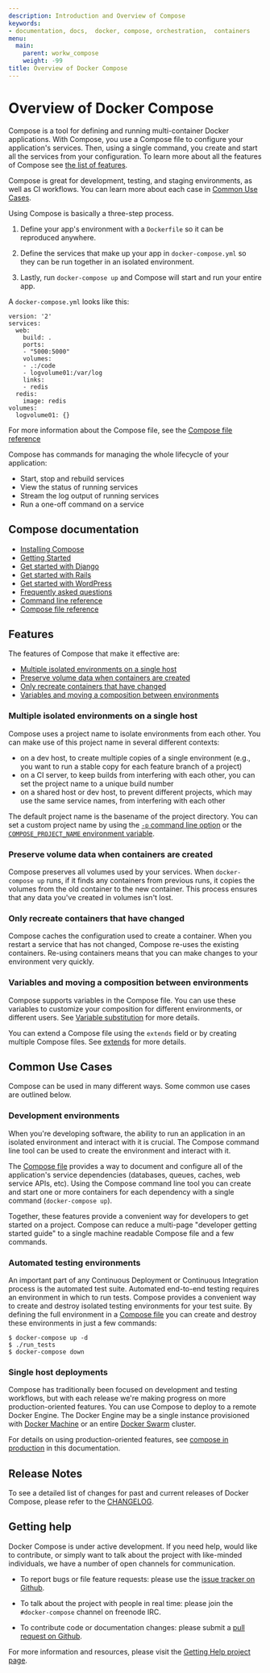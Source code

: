 ```yaml
---
description: Introduction and Overview of Compose
keywords:
- documentation, docs,  docker, compose, orchestration,  containers
menu:
  main:
    parent: workw_compose
    weight: -99
title: Overview of Docker Compose
---
```


# Overview of Docker Compose

Compose is a tool for defining and running multi-container Docker applications.
With Compose, you use a Compose file to configure your application's services.
Then, using a single command, you create and start all the services
from your configuration. To learn more about all the features of Compose
see [the list of features](#features).

Compose is great for development, testing, and staging environments, as well as
CI workflows. You can learn more about each case in
[Common Use Cases](#common-use-cases).

Using Compose is basically a three-step process.

1. Define your app's environment with a `Dockerfile` so it can be reproduced
anywhere.

2. Define the services that make up your app in `docker-compose.yml`
so they can be run together in an isolated environment.

3. Lastly, run
`docker-compose up` and Compose will start and run your entire app.

A `docker-compose.yml` looks like this:

    version: '2'
    services:
      web:
        build: .
        ports:
        - "5000:5000"
        volumes:
        - .:/code
        - logvolume01:/var/log
        links:
        - redis
      redis:
        image: redis
    volumes:
      logvolume01: {}

For more information about the Compose file, see the
[Compose file reference](compose-file.md)

Compose has commands for managing the whole lifecycle of your application:

 * Start, stop and rebuild services
 * View the status of running services
 * Stream the log output of running services
 * Run a one-off command on a service

## Compose documentation

- [Installing Compose](install.md)
- [Getting Started](gettingstarted.md)
- [Get started with Django](django.md)
- [Get started with Rails](rails.md)
- [Get started with WordPress](wordpress.md)
- [Frequently asked questions](faq.md)
- [Command line reference](./reference/index.md)
- [Compose file reference](compose-file.md)

## Features

The features of Compose that make it effective are:

* [Multiple isolated environments on a single host](#Multiple-isolated-environments-on-a-single-host)
* [Preserve volume data when containers are created](#preserve-volume-data-when-containers-are-created)
* [Only recreate containers that have changed](#only-recreate-containers-that-have-changed)
* [Variables and moving a composition between environments](#variables-and-moving-a-composition-between-environments)

### Multiple isolated environments on a single host

Compose uses a project name to isolate environments from each other. You can make use of this project name in several different contexts:

* on a dev host, to create multiple copies of a single environment (e.g., you want to run a stable copy for each feature branch of a project)
* on a CI server, to keep builds from interfering with each other, you can set
  the project name to a unique build number
* on a shared host or dev host, to prevent different projects, which may use the
  same service names, from interfering with each other

The default project name is the basename of the project directory. You can set
a custom project name by using the
[`-p` command line option](./reference/overview.md) or the
[`COMPOSE_PROJECT_NAME` environment variable](./reference/envvars.md#compose-project-name).

### Preserve volume data when containers are created

Compose preserves all volumes used by your services. When `docker-compose up`
runs, if it finds any containers from previous runs, it copies the volumes from
the old container to the new container. This process ensures that any data
you've created in volumes isn't lost.


### Only recreate containers that have changed

Compose caches the configuration used to create a container. When you
restart a service that has not changed, Compose re-uses the existing
containers. Re-using containers means that you can make changes to your
environment very quickly.


### Variables and moving a composition between environments

Compose supports variables in the Compose file. You can use these variables
to customize your composition for different environments, or different users.
See [Variable substitution](compose-file.md#variable-substitution) for more
details.

You can extend a Compose file using the `extends` field or by creating multiple
Compose files. See [extends](extends.md) for more details.


## Common Use Cases

Compose can be used in many different ways. Some common use cases are outlined
below.

### Development environments

When you're developing software, the ability to run an application in an
isolated environment and interact with it is crucial.  The Compose command
line tool can be used to create the environment and interact with it.

The [Compose file](compose-file.md) provides a way to document and configure
all of the application's service dependencies (databases, queues, caches,
web service APIs, etc). Using the Compose command line tool you can create
and start one or more containers for each dependency with a single command
(`docker-compose up`).

Together, these features provide a convenient way for developers to get
started on a project.  Compose can reduce a multi-page "developer getting
started guide" to a single machine readable Compose file and a few commands.

### Automated testing environments

An important part of any Continuous Deployment or Continuous Integration process
is the automated test suite. Automated end-to-end testing requires an
environment in which to run tests. Compose provides a convenient way to create
and destroy isolated testing environments for your test suite. By defining the full environment in a [Compose file](compose-file.md) you can create and destroy these environments in just a few commands:

    $ docker-compose up -d
    $ ./run_tests
    $ docker-compose down

### Single host deployments

Compose has traditionally been focused on development and testing workflows,
but with each release we're making progress on more production-oriented features. You can use Compose to deploy to a remote Docker Engine. The Docker Engine may be a single instance provisioned with
[Docker Machine](/machine/overview.md) or an entire
[Docker Swarm](/swarm/overview.md) cluster.

For details on using production-oriented features, see
[compose in production](production.md) in this documentation.


## Release Notes

To see a detailed list of changes for past and current releases of Docker
Compose, please refer to the
[CHANGELOG](https://github.com/docker/compose/blob/master/CHANGELOG.md).

## Getting help

Docker Compose is under active development. If you need help, would like to
contribute, or simply want to talk about the project with like-minded
individuals, we have a number of open channels for communication.

* To report bugs or file feature requests: please use the [issue tracker on Github](https://github.com/docker/compose/issues).

* To talk about the project with people in real time: please join the
  `#docker-compose` channel on freenode IRC.

* To contribute code or documentation changes: please submit a [pull request on Github](https://github.com/docker/compose/pulls).

For more information and resources, please visit the [Getting Help project page](https://docs.docker.com/opensource/get-help/).
